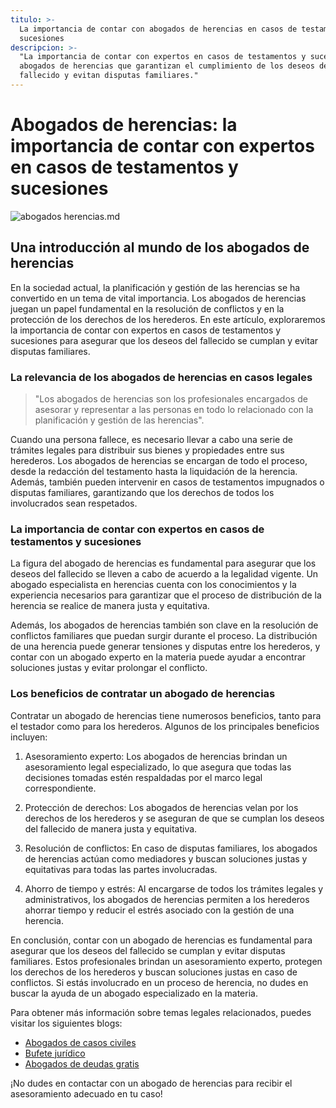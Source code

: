 ```yaml
---
titulo: >-
  La importancia de contar con abogados de herencias en casos de testamentos y
  sucesiones
descripcion: >-
  "La importancia de contar con expertos en casos de testamentos y sucesiones:
  abogados de herencias que garantizan el cumplimiento de los deseos del
  fallecido y evitan disputas familiares."
---
```


# Abogados de herencias: la importancia de contar con expertos en casos de testamentos y sucesiones

 ![abogados herencias.md](./img/abogados-herencias-1.webp)

## Una introducción al mundo de los abogados de herencias

En la sociedad actual, la planificación y gestión de las herencias se ha convertido en un tema de vital importancia. Los abogados de herencias juegan un papel fundamental en la resolución de conflictos y en la protección de los derechos de los herederos. En este artículo, exploraremos la importancia de contar con expertos en casos de testamentos y sucesiones para asegurar que los deseos del fallecido se cumplan y evitar disputas familiares.

### La relevancia de los abogados de herencias en casos legales

> "Los abogados de herencias son los profesionales encargados de asesorar y representar a las personas en todo lo relacionado con la planificación y gestión de las herencias".

Cuando una persona fallece, es necesario llevar a cabo una serie de trámites legales para distribuir sus bienes y propiedades entre sus herederos. Los abogados de herencias se encargan de todo el proceso, desde la redacción del testamento hasta la liquidación de la herencia. Además, también pueden intervenir en casos de testamentos impugnados o disputas familiares, garantizando que los derechos de todos los involucrados sean respetados.

### La importancia de contar con expertos en casos de testamentos y sucesiones

La figura del abogado de herencias es fundamental para asegurar que los deseos del fallecido se lleven a cabo de acuerdo a la legalidad vigente. Un abogado especialista en herencias cuenta con los conocimientos y la experiencia necesarios para garantizar que el proceso de distribución de la herencia se realice de manera justa y equitativa.

Además, los abogados de herencias también son clave en la resolución de conflictos familiares que puedan surgir durante el proceso. La distribución de una herencia puede generar tensiones y disputas entre los herederos, y contar con un abogado experto en la materia puede ayudar a encontrar soluciones justas y evitar prolongar el conflicto.

### Los beneficios de contratar un abogado de herencias

Contratar un abogado de herencias tiene numerosos beneficios, tanto para el testador como para los herederos. Algunos de los principales beneficios incluyen:

1. Asesoramiento experto: Los abogados de herencias brindan un asesoramiento legal especializado, lo que asegura que todas las decisiones tomadas estén respaldadas por el marco legal correspondiente.

2. Protección de derechos: Los abogados de herencias velan por los derechos de los herederos y se aseguran de que se cumplan los deseos del fallecido de manera justa y equitativa.

3. Resolución de conflictos: En caso de disputas familiares, los abogados de herencias actúan como mediadores y buscan soluciones justas y equitativas para todas las partes involucradas.



4. Ahorro de tiempo y estrés: Al encargarse de todos los trámites legales y administrativos, los abogados de herencias permiten a los herederos ahorrar tiempo y reducir el estrés asociado con la gestión de una herencia.




En conclusión, contar con un abogado de herencias es fundamental para asegurar que los deseos del fallecido se cumplan y evitar disputas familiares. Estos profesionales brindan un asesoramiento experto, protegen los derechos de los herederos y buscan soluciones justas en caso de conflictos. Si estás involucrado en un proceso de herencia, no dudes en buscar la ayuda de un abogado especializado en la materia.




Para obtener más información sobre temas legales relacionados, puedes visitar los siguientes blogs:




- [Abogados de casos civiles](abogados-de-casos-civiles)
- [Bufete jurídico](bufete-juridico)
- [Abogados de deudas gratis](abogados-de-deudas-gratis)




¡No dudes en contactar con un abogado de herencias para recibir el asesoramiento adecuado en tu caso!



